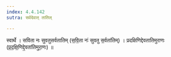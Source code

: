 ```yaml
---
index: 4.4.142
sutra: सर्वदेवात् तातिल्

---
```

 स्वार्थे । सविता नः सुवतुसर्वतातिम् (स॒वि॒ता नः॑ सुवतु स॒र्वता॑तिम्) । प्रदक्षिणिद्देवतातिमुराणः (प्र॒द॒क्षि॒णिद्दे॒वता॑तिमुरा॒णः) ॥